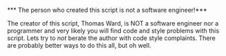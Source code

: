 *** The person who created this script is not a software engineer!***

The creator of this script, Thomas Ward, is NOT a software engineer 
nor a programmer and very likely you will find code and style problems 
with this script.  Lets try to *not* berate the author with code style 
complaints.  There are probably better ways to do this all, but oh well.
